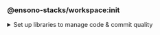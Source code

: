 <!-- markdownlint-disable MD041 -->

### @ensono-stacks/workspace:init

<details>
<summary>Set up libraries to manage code & commit quality</summary>
Set up libraries to manage code & commit quality, keeping projects consistent and will generally be useful in any workspace.

## Prerequisites

To scaffold your workspace with FE and deployment/infrastructure there is a dependency on the `stacks` -> `config` & `executedGenerators` fields within `nx.json`.
If you have already run the Stacks CLI these fields will be automatically populated. Alternatively, if you created your workspace with `create-stacks-workspace`, these fields will have been populated if you passed in the relevant CLI arguments.
If you are Stackifying an existing Nx workspace, this must be added manually - an example `stacks` field can be seen here:

```json
{
  "stacks": {
    "config": {
      "business": {
        "company": "Ensono",
        "domain": "stacks",
        "component": "nx"
      },
      "domain": {
        "internal": "test.com",
        "external": "test.dev"
      },
      "cloud": {
        "platform": "azure",
        "region": "euw"
      },
      "pipeline": "azdo",
      "terraform": {
        "group": "terraform-group",
        "storage": "terraform-storage",
        "container": "terraform-container"
      },
      "vcs": {
        "type": "github",
        "url": "remote.git"
      }
    },
    "executedGenerators": {
      "project": {},
      "workspace": []
    }
  }
}
```

Please see the [Ensono Stacks CLI documentation](/docs/stackscli/about) for information on each of these values.

## Usage

Initialise your NX workspace with Ensono Stacks with the following command:

```bash
nx g @ensono-stacks/workspace:init
```

### Command line arguments

Interactive options can instead be passed via the command line:

| Option       | Description                    | Type    | Accepted Values | Default |
| ------------ | ------------------------------ | ------- | --------------- | ------- |
| --husky      | Install & configure husky      | boolean | [true, false]   | true    |
| --commitizen | Install & configure commitizen | boolean | [true, false]   | true    |
| --eslint     | Install & configure eslint     | boolean | [true, false]   | true    |

### Generator Output

Files updated: package.json

Files created:

```cs
├── workspace root
│   ├── .husky
│   ├── ├── commit-msg
│   ├── ├── pre-commit
│   ├── ├── prepare-commit-msg
│   ├── .eslintrc.json
│   ├── commitlint.config.js
│   ├── tsconfig.base.json
```

#### Commit management

Keeping commits well-structured and clear is key to enabling collaboration on a project. This generator initialises three tools to empower consistent commits:

- [Commitizen](https://www.npmjs.com/package/commitizen) - Interactive tool that helps to build constructive messages on commit. The generator adds commitizen config to the package.json:

```json title="Commitizen config"
"config": {
    "commitizen": {
        "path": "@commitlint/cz-commit-lint"
    }
  }
```

- [Commitlint](https://commitlint.js.org/) - Standardised commit message format to make reading commit history easy. The generator installs Commitlint and uses it for commitizen config.
- [Husky](https://typicode.github.io/husky/#/) - Git hook management tool. The generator adds a `prepare` script to ensure husky is always installed:

```json title="Husky install script"
"scripts": {
    "prepare": "husky install"
  },
```

It also adds commitizen to the git `prepare-commit-msg` script, and Commitlint to the `commit-msg`. This means that you can simply run `git commit` and get the benefits of both tools.

#### Code quality management

Ensono Stacks projects use ESLint and Typescript to help maintain code quality. Using the same config in every Ensono Stacks project ensures consistency and allows developers to more easily onboard onto new projects.

This generator creates config files for both Typescript and ESLint and installs the relevant dependencies.

</details>
